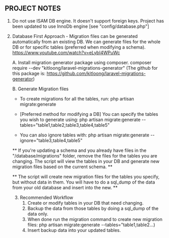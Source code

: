 ## PROJECT NOTES ##

1. Do not use ISAM DB engine. It doesn't support foreign keys. Project has been updated to use InnoDb engine [see "config/database.php"]

2. Database First Approach - Migration files can be generated automatically from an existing DB. We can generate files for the whole DB or for specific tables (preferred when modifying a schema).  https://www.youtube.com/watch?v=eLybI4WPuWc 

   A. Install migration generator package using composer.
   composer require --dev "kitloong/laravel-migrations-generator"
   (The github for this package is: https://github.com/kitloong/laravel-migrations-generator)

   B. Generate Migration files

   - To create migrations for all the tables, run:
      php artisan migrate:generate

   - [Preferred method for modifying a DB] You can specify the tables you wish to generate using:
      php artisan migrate:generate --tables="table1,table2,table3,table4,table5"

   - You can also ignore tables with:
      php artisan migrate:generate --ignore="table3,table4,table5"
   
   ** If you're updating a schema and you already have files in the "/database/migrations" folder, remove the files for the tables you are changing. The script will view the tables in your DB and generate new migration files based on the current schema. **

   ** The script will create new migration files for the tables you specify, but without data in them.  You will have to do a sql_dump of the data from your old database and insert into the new. **

   3. Recommended Workflow
      1. Create or modify tables in your DB that need changing.
      2. Backup the data from those tables by doing a sql_dump of the data only.
      3. When done run the migration command to create new migration files:
      php artisan migrate:generate --tables="table1,table2...)
      4. Insert backup data into your updated tables.
